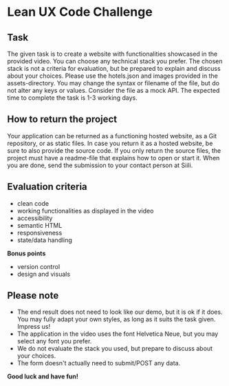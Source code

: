 # Lean UX Code Challenge
## Task
The given task is to create a website with functionalities showcased in the provided video. You can choose any technical stack you prefer. The chosen stack is not a criteria for evaluation, but be prepared to explain and discuss about your choices. Please use the hotels.json and images provided in the assets-directory. You may change the syntax or filename of the file, but do not alter any keys or values. Consider the file as a mock API. The expected time to complete the task is 1-3 working days.
## How to return the project
Your application can be returned as a functioning hosted website, as a Git repository, or as static files. In case you return it as a hosted website, be sure to also provide the source code. If you only return the source files, the project must have a readme-file that explains how to open or start it. When you are done, send the submission to your contact person at Siili. 
## Evaluation criteria
- clean code
- working functionalities as displayed in the video
- accessibility
- semantic HTML
- responsiveness
- state/data handling

 **Bonus points**
- version control
- design and visuals
## Please note
- The end result does not need to look like our demo, but it is ok if it does. You may fully adapt your own styles, as long as it suits the task given. Impress us!
- The application in the video uses the font Helvetica Neue, but you may select any font you prefer.
- We do not evaluate the stack you used, but prepare to discuss about your choices.
- The form doesn't actually need to submit/POST any data.

**Good luck and have fun!**
